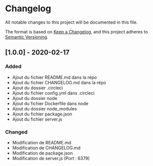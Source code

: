 # Changelog

All notable changes to this project will be documented in this file.

The format is based on [Keep a Changelog](https://keepachangelog.com/en/1.0.0/),
and this project adheres to [Semantic Versioning](https://semver.org/spec/v2.0.0.html).

## [1.0.0] - 2020-02-17

### Added

- Ajout du fichier README.md dans la répo
- Ajout du fichier CHANGELOG.md dans la répo
- Ajout du dossier .circleci
- Ajout du fichier config.yml dans .circleci
- Ajout du dossier node
- Ajout du fichier Dockerfile dans node
- Ajout du dossier node_modules
- Ajout du fichier package.json
- Ajout du fichier server.js

### Changed

- Modification de README.md
- Modification de CHANGELOG.md
- Modification de package.json
- Modification de server.js (Port : 6379)